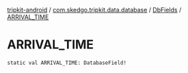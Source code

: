 [tripkit-android](../../index.md) / [com.skedgo.tripkit.data.database](../index.md) / [DbFields](index.md) / [ARRIVAL_TIME](./-a-r-r-i-v-a-l_-t-i-m-e.md)

# ARRIVAL_TIME

`static val ARRIVAL_TIME: DatabaseField!`